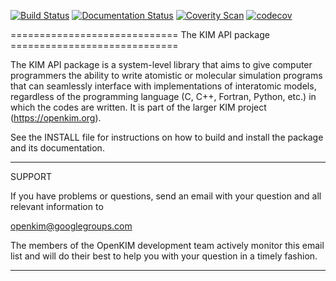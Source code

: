 <!---
#
# CDDL HEADER START
#
# The contents of this file are subject to the terms of the Common Development
# and Distribution License Version 1.0 (the "License").
#
# You can obtain a copy of the license at
# http://www.opensource.org/licenses/CDDL-1.0.  See the License for the
# specific language governing permissions and limitations under the License.
#
# When distributing Covered Code, include this CDDL HEADER in each file and
# include the License file in a prominent location with the name LICENSE.CDDL.
# If applicable, add the following below this CDDL HEADER, with the fields
# enclosed by brackets "[]" replaced with your own identifying information:
#
# Portions Copyright (c) [yyyy] [name of copyright owner]. All rights reserved.
#
# CDDL HEADER END
#

#
# Copyright (c) 2013--2019, Regents of the University of Minnesota.
# All rights reserved.
#
# Contributors:
#    Ryan S. Elliott
#    Ellad B. Tadmor
#

#
# Release: This file is part of the kim-api-2.1.0 package.
#
-->

[![Build Status](https://travis-ci.org/openkim/kim-api.svg?branch=master)](https://travis-ci.org/openkim/kim-api)
[![Documentation Status](https://readthedocs.org/projects/kim-api/badge/?version=master)](https://kim-api.readthedocs.io/en/master/?badge=master)
[![Coverity Scan](https://scan.coverity.com/projects/16411/badge.svg?flat=1)](https://scan.coverity.com/projects/openkim-kim-api)
[![codecov](https://codecov.io/gh/openkim/kim-api/branch/master/graph/badge.svg)](https://codecov.io/gh/openkim/kim-api/branch/master)

============================= The KIM API package =============================

The KIM API package is a system-level library that aims to give computer
programmers the ability to write atomistic or molecular simulation programs
that can seamlessly interface with implementations of interatomic models,
regardless of the programming language (C, C++, Fortran, Python, etc.) in which
the codes are written.  It is part of the larger KIM project
(https://openkim.org).


See the INSTALL file for instructions on how to build and install the package
and its documentation.

*******************************************************************************

SUPPORT

If you have problems or questions, send an email with your question and all
relevant information to

openkim@googlegroups.com

The members of the OpenKIM development team actively monitor this email list
and will do their best to help you with your question in a timely fashion.

*******************************************************************************

